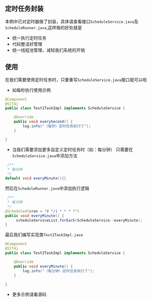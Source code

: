 ## 定时任务封装
本例中已对定时器做了封装，具体请查看接口`ScheduleService.java`及`ScheduleRunner.java`,这样做的好处就是
- 统一执行定时任务
- 代码整洁好管理
- 统一线程池管理，减轻我们系统的开销

## 使用
在我们需要使用定时任务时，只要重写`ScheduleService.java`接口就可以啦
- 如每秒执行使用示例
```java
@Component
@Slf4j
public class Test1TaskImpl implements ScheduleService {

    @Override
    public void everySecond() {
        log.info("（每秒）定时任务执行了");
    }

}
```
- 当我们需要添加更多自定义定时任务时（如：每分钟）
只需要在`ScheduleService.java`中添加方法

```java
 /**
 * 每分钟
 */
default void everyMinute(){}

```
然后在`ScheduleRunner.java`中添加执行逻辑
```java
 /**
 * 每分钟
 */
@Scheduled(cron = "0 */1 * * * ?")
public void everyMinute() {
     scheduleServiceList.forEach(ScheduleService::everyMinute);
}
```
最后我们编写实现类`Test2TaskImpl.java`
```java
@Component
@Slf4j
public class Test2TaskImpl implements ScheduleService {

    @Override
    public void everyMinute() {
        log.info("（每分钟）定时任务执行了");
    }
    
}
```
- 更多示例请看源码